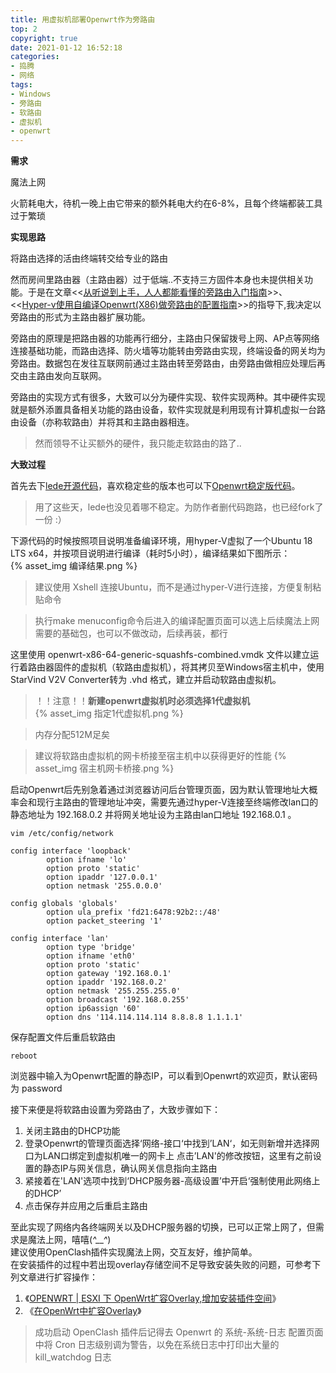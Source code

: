 ```yaml
---
title: 用虚拟机部署Openwrt作为旁路由
top: 2
copyright: true
date: 2021-01-12 16:52:18
categories:
- 捣腾
- 网络
tags:
- Windows
- 旁路由
- 软路由
- 虚拟机
- openwrt
---
```

**需求**  

魔法上网  

火箭耗电大，待机一晚上由它带来的额外耗电大约在6-8%，且每个终端都装工具过于繁琐

<!--more-->
**实现思路**  

将路由选择的活由终端转交给专业的路由  

然而房间里路由器（主路由器）过于低端..不支持三方固件本身也未提供相关功能。于是在文章<<[从听说到上手，人人都能看懂的旁路由入门指南](https://sspai.com/post/59708)>>、<<[Hyper-v使用自编译Openwrt(X86)做旁路由的配置指南](https://zhuanlan.zhihu.com/p/110669725)>>的指导下,我决定以旁路由的形式为主路由器扩展功能。  

旁路由的原理是把路由器的功能再行细分，主路由只保留拨号上网、AP点等网络连接基础功能，而路由选择、防火墙等功能转由旁路由实现，终端设备的网关均为旁路由。数据包在发往互联网前通过主路由转至旁路由，由旁路由做相应处理后再交由主路由发向互联网。  

旁路由的实现方式有很多，大致可以分为硬件实现、软件实现两种。其中硬件实现就是额外添置具备相关功能的路由设备，软件实现就是利用现有计算机虚拟一台路由设备（亦称软路由）并将其和主路由器相连。

>然而领导不让买额外的硬件，我只能走软路由的路了..  

**大致过程**  

首先去下[lede开源代码](https://github.com/coolsnowwolf/lede)，喜欢稳定些的版本也可以下[Openwrt稳定版代码](https://github.com/coolsnowwolf/openwrt)。
> 用了这些天，lede也没见着哪不稳定。为防作者删代码跑路，也已经fork了一份 :）  

下源代码的时候按照项目说明准备编译环境，用hyper-V虚拟了一个Ubuntu 18 LTS x64，并按项目说明进行编译（耗时5小时），编译结果如下图所示：  
  {% asset_img 编译结果.png %}

>建议使用 Xshell 连接Ubuntu，而不是通过hyper-V进行连接，方便复制粘贴命令

>执行make menuconfig命令后进入的编译配置页面可以选上后续魔法上网需要的基础包，也可以不做改动，后续再装，都行

这里使用 openwrt-x86-64-generic-squashfs-combined.vmdk 文件以建立运行着路由器固件的虚拟机（软路由虚拟机），将其拷贝至Windows宿主机中，使用StarVind V2V Converter转为 .vhd 格式，建立并启动软路由虚拟机。  
>！！注意！！**新建openwrt虚拟机时必须选择1代虚拟机**  
{% asset_img 指定1代虚拟机.png %}  

>内存分配512M足矣

>建议将软路由虚拟机的网卡桥接至宿主机中以获得更好的性能
{% asset_img 宿主机网卡桥接.png %}  

启动Openwrt后先别急着通过浏览器访问后台管理页面，因为默认管理地址大概率会和现行主路由的管理地址冲突，需要先通过hyper-V连接至终端修改lan口的静态地址为 192.168.0.2 并将网关地址设为主路由lan口地址 192.168.0.1 。
```
vim /etc/config/network
```
```
config interface 'loopback'
        option ifname 'lo'
        option proto 'static'
        option ipaddr '127.0.0.1'
        option netmask '255.0.0.0'

config globals 'globals'
        option ula_prefix 'fd21:6478:92b2::/48'
        option packet_steering '1'

config interface 'lan'
        option type 'bridge'
        option ifname 'eth0'
        option proto 'static'
        option gateway '192.168.0.1'
        option ipaddr '192.168.0.2'
        option netmask '255.255.255.0'
        option broadcast '192.168.0.255'
        option ip6assign '60'
        option dns '114.114.114.114 8.8.8.8 1.1.1.1'
```
保存配置文件后重启软路由
```
reboot
```
浏览器中输入为Openwrt配置的静态IP，可以看到Openwrt的欢迎页，默认密码为 password  

接下来便是将软路由设置为旁路由了，大致步骤如下：  

1. 关闭主路由的DHCP功能
2. 登录Openwrt的管理页面选择‘网络-接口‘中找到’LAN‘，如无则新增并选择网口为LAN口绑定到虚拟机唯一的网卡上
点击’LAN'的修改按钮，这里有之前设置的静态IP与网关信息，确认网关信息指向主路由
3. 紧接着在'LAN'选项中找到‘DHCP服务器-高级设置’中开启‘强制使用此网络上的DHCP’
4. 点击保存并应用之后重启主路由  

至此实现了网络内各终端网关以及DHCP服务器的切换，已可以正常上网了，但需求是魔法上网，嘻嘻(*^__^*)  
建议使用OpenClash插件实现魔法上网，交互友好，维护简单。  
在安装插件的过程中若出现overlay存储空间不足导致安装失败的问题，可参考下列文章进行扩容操作：  
1. 《[OPENWRT | ESXI 下 OpenWrt扩容Overlay,增加安装插件空间](https://www.vediotalk.com/archives/13889)》
2. 《[在OpenWrt中扩容Overlay](https://coding.red/post/14f9618f.html)》  

>成功启动 OpenClash 插件后记得去 Openwrt 的 系统-系统-日志 配置页面中将 Cron 日志级别调为警告，以免在系统日志中打印出大量的 kill_watchdog 日志